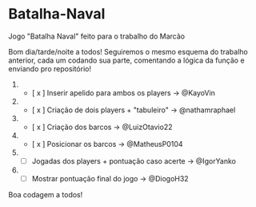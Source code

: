# Batalha-Naval
Jogo "Batalha Naval" feito para o trabalho do Marcão

Bom dia/tarde/noite a todos! Seguiremos o mesmo esquema do trabalho anterior, cada um codando sua parte,
comentando a lógica da função e enviando pro repositório!

1. - [ x ] Inserir apelido para ambos os players -> @KayoVin
2. - [ x ] Criação de dois players + "tabuleiro" -> @nathamraphael
3. - [ x ] Criação dos barcos -> @LuizOtavio22
4. - [ x ] Posicionar os barcos -> @MatheusP0104
5. - [ ] Jogadas dos players + pontuação caso acerte -> @IgorYanko
6. - [ ] Mostrar pontuação final do jogo -> @DiogoH32
  
Boa codagem a todos!

